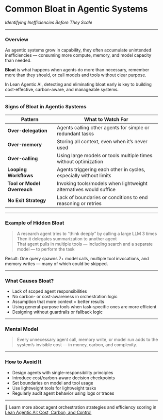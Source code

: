 # Common Bloat in Agentic Systems  
*Identifying Inefficiencies Before They Scale*

---

### Overview

As agentic systems grow in capability, they often accumulate unintended inefficiencies — consuming more compute, memory, and model capacity than needed.

**Bloat** is what happens when agents do more than necessary, remember more than they should, or call models and tools without clear purpose.

In Lean Agentic AI, detecting and eliminating bloat early is key to building cost-effective, carbon-aware, and manageable systems.

---

### Signs of Bloat in Agentic Systems

| Pattern                         | What to Watch For                                                  |
|----------------------------------|--------------------------------------------------------------------|
| **Over-delegation**              | Agents calling other agents for simple or redundant tasks         |
| **Over-memory**                  | Storing all context, even when it’s never used                    |
| **Over-calling**                 | Using large models or tools multiple times without optimization   |
| **Looping Workflows**            | Agents triggering each other in cycles, especially without limits |
| **Tool or Model Overreach**      | Invoking tools/models when lightweight alternatives would suffice |
| **No Exit Strategy**             | Lack of boundaries or conditions to end reasoning or retries      |

---

### Example of Hidden Bloat

> A research agent tries to “think deeply” by calling a large LLM 3 times  
> Then it delegates summarization to another agent  
> That agent pulls in multiple tools — including search and a separate model — to perform the task

Result: One query spawns 7+ model calls, multiple tool invocations, and memory writes — many of which could be skipped.

---

### What Causes Bloat?

- Lack of scoped agent responsibilities  
- No carbon- or cost-awareness in orchestration logic  
- Assumption that more context = better results  
- Using general-purpose tools when task-specific ones are more efficient  
- Designing without guardrails or fallback logic

---

### Mental Model

> Every unnecessary agent call, memory write, or model run adds to the system’s invisible cost — in money, carbon, and complexity.

---

### How to Avoid It

- Design agents with single-responsibility principles  
- Introduce cost/carbon-aware decision checkpoints  
- Set boundaries on model and tool usage  
- Use lightweight tools for lightweight tasks  
- Regularly audit agent behavior using logs or traces

---

📖 Learn more about agent orchestration strategies and efficiency scoring in  
[Lean Agentic AI: Cost, Carbon, and Control](https://leanagenticai.com/)
